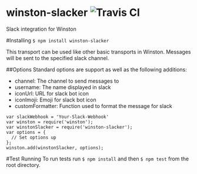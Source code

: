 # winston-slacker ![Travis CI](https://api.travis-ci.com/meerkats/winston-slacker.svg?token=MVCVqrrza3g2DhWaq6jD)
Slack integration for Winston

#Installing
`$ npm install winston-slacker`

This transport can be used like other basic transports in Winston.
Messages will be sent to the specified slack channel.

##Options
Standard options are support as well as the following additions:
 - channel: The channel to send messages to
 - username: The name displayed in slack
 - iconUrl: URL for slack bot icon
 - iconImoji: Emoji for slack bot icon
 - customFormatter: Function used to format the message for slack
```
var slackWebhook = 'Your-Slack-Webhook'
var winston = require('winston');
var winstonSlacker = require('winston-slacker');
var options = {
  // Set options up
};
winston.add(winstonSlacker, options);
```

#Test Running
To run tests run `$ npm install` and then `$ npm test` from the root directory.
